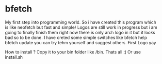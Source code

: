 # bfetch
My first step into programming world.
So i have created this program which is like neofetch but fast and simple/
Logos are still work in progress but i am going to finally finish them right now there is only arch logo in it but it looks bad so to be done.
I have creted some simple switches like bfetch help bfetch update you can try tehm yourself and suggest others.
First Logo yay



How to install ?
Copy it to your bin folder like /bin.
Thats all :)
Or use install.sh
